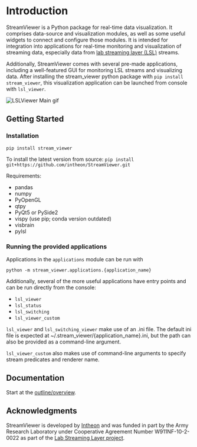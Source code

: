 # Introduction

StreamViewer is a Python package for real-time data visualization. It comprises data-source and visualization modules, as well as some useful widgets to connect and configure those modules. It is intended for integration into applications for real-time monitoring and visualization of streaming data, especially data from [lab streaming layer (LSL)](https://labstreaminglayer.readthedocs.io/index.html) streams.

Additionally, StreamViewer comes with several pre-made applications, including a well-featured GUI for monitoring LSL streams and visualizing data. After installing the stream_viewer python package with `pip install stream_viewer`, this visualization application can be launched from console with `lsl_viewer`.

![LSLViewer Main gif](img/stream_viewer-main.gif)

## Getting Started

### Installation

`pip install stream_viewer`

To install the latest version from source:
`pip install git+https://github.com/intheon/StreamViewer.git`

Requirements:

- pandas
- numpy
- PyOpenGL
- qtpy
- PyQt5 or PySide2
- vispy (use pip; conda version outdated)
- visbrain
- pylsl

### Running the provided applications

Applications in the `applications` module can be run with

`python -m stream_viewer.applications.{application_name}`

Additionally, several of the more useful applications have entry points and can be run directly from the console:

* `lsl_viewer`
* `lsl_status`
* `lsl_switching`
* `lsl_viewer_custom`

`lsl_viewer` and `lsl_switching_viewer` make use of an .ini file. The default ini file is expected at ~/.stream_viewer/{application_name}.ini, but the path can also be provided as a command-line argument.

`lsl_viewer_custom` also makes use of command-line arguments to specify stream predicates and renderer name.

## Documentation

Start at the [outline/overview](outline/overview.md).

## Acknowledgments 

StreamViewer is developed by [Intheon](https://intheon.io) and was funded in part by the Army Research Laboratory under Cooperative Agreement Number W911NF-10-2-0022 as part of the [Lab Streaming Layer project](https://github.com/sccn/labstreaminglayer/). 
